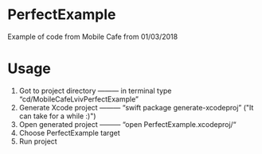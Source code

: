 # PerfectExample

Example of code from Mobile Cafe from 01/03/2018

# Usage

1. Got to project directory ——— in terminal type “cd/MobileCafeLvivPerfectExample”
2. Generate Xcode project ———  “swift package generate-xcodeproj” ("It can take for a while :)")
3. Open generated project ———  “open PerfectExample.xcodeproj/“
4. Choose PerfectExample target
5. Run project
